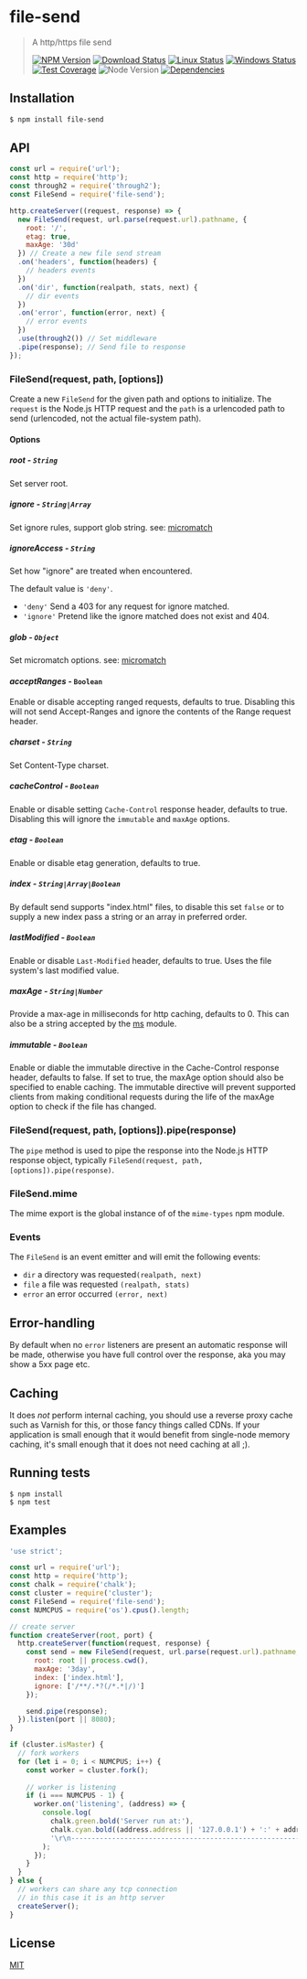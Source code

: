 # file-send

>A http/https file send
>
>[![NPM Version][npm-image]][npm-url]
>[![Download Status][download-image]][npm-url]
>[![Linux Status][travis-image]][travis-url]
>[![Windows Status][appveyor-image]][appveyor-url]
>[![Test Coverage][coveralls-image]][coveralls-url]
>![Node Version][node-image]
>[![Dependencies][david-image]][david-url]

## Installation

```bash
$ npm install file-send
```

## API

```js
const url = require('url');
const http = require('http');
const through2 = require('through2');
const FileSend = require('file-send');

http.createServer((request, response) => {
  new FileSend(request, url.parse(request.url).pathname, {
    root: '/',
    etag: true,
    maxAge: '30d'
  }) // Create a new file send stream
  .on('headers', function(headers) {
    // headers events
  })
  .on('dir', function(realpath, stats, next) {
    // dir events
  })
  .on('error', function(error, next) {
    // error events
  })
  .use(through2()) // Set middleware
  .pipe(response); // Send file to response
});
```

### FileSend(request, path, [options])

  Create a new `FileSend` for the given path and options to initialize.
  The `request` is the Node.js HTTP request and the `path` is a urlencoded path to send (urlencoded, not the actual file-system path).

#### Options

##### *root* - ```String```

  Set server root.

##### *ignore* - ```String|Array```

  Set ignore rules, support glob string.  see: [micromatch](https://github.com/jonschlinkert/micromatch)

##### *ignoreAccess* - ```String```

  Set how "ignore" are treated when encountered.

  The default value is `'deny'`.

  - `'deny'` Send a 403 for any request for ignore matched.
  - `'ignore'` Pretend like the ignore matched does not exist and 404.

##### *glob* - ```Object```

  Set micromatch options.  see: [micromatch](https://github.com/jonschlinkert/micromatch#options)

#### *acceptRanges* - ```Boolean```

  Enable or disable accepting ranged requests, defaults to true. Disabling this will not send Accept-Ranges and ignore the contents of the Range request header.

##### *charset* - ```String```

  Set Content-Type charset.

##### *cacheControl* - ```Boolean```

  Enable or disable setting `Cache-Control` response header, defaults to true. Disabling this will ignore the `immutable` and `maxAge` options.

##### *etag* - ```Boolean```

  Enable or disable etag generation, defaults to true.

##### *index* - ```String|Array|Boolean```

  By default send supports "index.html" files, to disable this set `false` or to supply a new index pass a string or an array in preferred order.

##### *lastModified* - ```Boolean```

  Enable or disable `Last-Modified` header, defaults to true. Uses the file system's last modified value.

##### *maxAge* - ```String|Number```

  Provide a max-age in milliseconds for http caching, defaults to 0.
  This can also be a string accepted by the [ms](https://www.npmjs.org/package/ms#readme) module.

##### *immutable* - ```Boolean```

Enable or diable the immutable directive in the Cache-Control response header, defaults to false. If set to true, the maxAge option should also be specified to enable caching. The immutable directive will prevent supported clients from making conditional requests during the life of the maxAge option to check if the file has changed.

### FileSend(request, path, [options]).pipe(response)

  The `pipe` method is used to pipe the response into the Node.js HTTP response object, typically `FileSend(request, path, [options]).pipe(response)`.

### FileSend.mime

  The mime export is the global instance of of the `mime-types` npm module.

### Events
  The `FileSend` is an event emitter and will emit the following events:

  - `dir` a directory was requested`(realpath, next)`
  - `file` a file was requested `(realpath, stats)`
  - `error` an error occurred `(error, next)`

## Error-handling

  By default when no `error` listeners are present an automatic response will be made, otherwise you have full control over the response, aka you may show a 5xx page etc.

## Caching

  It does _not_ perform internal caching, you should use a reverse proxy cache such as Varnish for this, or those fancy things called CDNs. If your application is small enough that it would benefit from single-node memory caching, it's small enough that it does not need caching at all ;).

## Running tests

```
$ npm install
$ npm test
```

## Examples

```js
'use strict';

const url = require('url');
const http = require('http');
const chalk = require('chalk');
const cluster = require('cluster');
const FileSend = require('file-send');
const NUMCPUS = require('os').cpus().length;

// create server
function createServer(root, port) {
  http.createServer(function(request, response) {
    const send = new FileSend(request, url.parse(request.url).pathname, {
      root: root || process.cwd(),
      maxAge: '3day',
      index: ['index.html'],
      ignore: ['/**/.*?(/*.*|/)']      
    });

    send.pipe(response);
  }).listen(port || 8080);
}

if (cluster.isMaster) {
  // fork workers
  for (let i = 0; i < NUMCPUS; i++) {
    const worker = cluster.fork();
    
    // worker is listening
    if (i === NUMCPUS - 1) {
      worker.on('listening', (address) => {
        console.log(
          chalk.green.bold('Server run at:'),
          chalk.cyan.bold((address.address || '127.0.0.1') + ':' + address.port),
          '\r\n-----------------------------------------------------------------------------------------'
        );      
      });
    }
  }
} else {
  // workers can share any tcp connection
  // in this case it is an http server
  createServer();
}
```

## License

[MIT](LICENSE)

[travis-image]: https://img.shields.io/travis/nuintun/file-send/master.svg?style=flat-square&label=linux
[travis-url]: https://travis-ci.org/nuintun/file-send
[appveyor-image]: https://img.shields.io/appveyor/ci/nuintun/file-send/master.svg?style=flat-square&label=windows
[appveyor-url]: https://ci.appveyor.com/project/nuintun/file-send
[coveralls-image]: https://img.shields.io/coveralls/nuintun/file-send/master.svg?style=flat-square
[coveralls-url]: https://coveralls.io/r/nuintun/file-send?branch=master
[node-image]: https://img.shields.io/node/v/file-send.svg?style=flat-square
[david-image]: https://img.shields.io/david/nuintun/file-send.svg?style=flat-square
[david-url]: https://david-dm.org/nuintun/file-send
[npm-image]: https://img.shields.io/npm/v/file-send.svg?style=flat-square
[npm-url]: https://www.npmjs.org/package/file-send
[download-image]: https://img.shields.io/npm/dm/file-send.svg?style=flat-square
